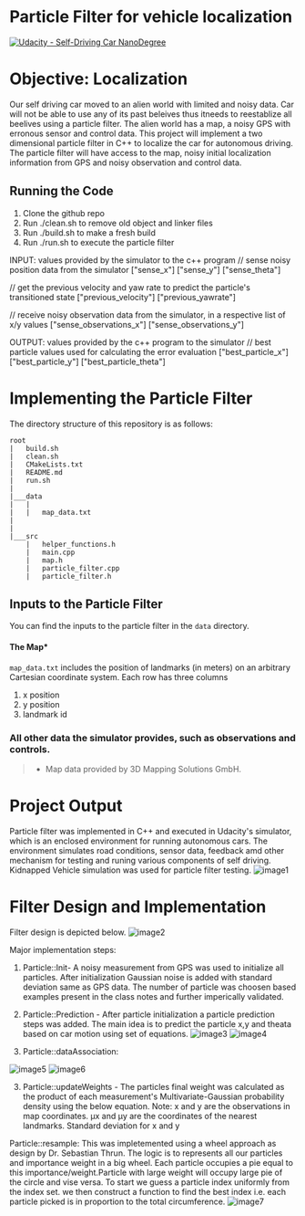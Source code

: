 # Particle Filter for vehicle localization
[![Udacity - Self-Driving Car NanoDegree](https://s3.amazonaws.com/udacity-sdc/github/shield-carnd.svg)](http://www.udacity.com/drive)

# Objective: Localization 
Our self driving car moved to an alien world with limited and noisy data. Car will not be able to use any of its past beleives thus itneeds to reestablize all beelives using a particle filter. The alien world has a map, a noisy GPS with erronous sensor and control data. This project will implement a two dimensional particle filter in C++ to localize the car for autonomous driving. The particle filter will have access to the map, noisy initial localization information from GPS and noisy observation and control data.

## Running the Code
1. Clone the github repo
1. Run ./clean.sh to remove old object and linker files
2. Run ./build.sh to make a fresh build
3. Run ./run.sh to execute the particle filter 



INPUT: values provided by the simulator to the c++ program
// sense noisy position data from the simulator
["sense_x"]
["sense_y"]
["sense_theta"]

// get the previous velocity and yaw rate to predict the particle's transitioned state
["previous_velocity"]
["previous_yawrate"]

// receive noisy observation data from the simulator, in a respective list of x/y values
["sense_observations_x"]
["sense_observations_y"]


OUTPUT: values provided by the c++ program to the simulator
// best particle values used for calculating the error evaluation
["best_particle_x"]
["best_particle_y"]
["best_particle_theta"]


# Implementing the Particle Filter
The directory structure of this repository is as follows:
```
root
|   build.sh
|   clean.sh
|   CMakeLists.txt
|   README.md
|   run.sh
|
|___data
|   |   
|   |   map_data.txt
|   
|   
|___src
    |   helper_functions.h
    |   main.cpp
    |   map.h
    |   particle_filter.cpp
    |   particle_filter.h
```

## Inputs to the Particle Filter
You can find the inputs to the particle filter in the `data` directory.

#### The Map*
`map_data.txt` includes the position of landmarks (in meters) on an arbitrary Cartesian coordinate system. Each row has three columns
1. x position
2. y position
3. landmark id

### All other data the simulator provides, such as observations and controls.
> * Map data provided by 3D Mapping Solutions GmbH.

# Project Output
Particle filter was implemented in C++ and executed in Udacity's simulator, which is an enclosed environment for running autonomous cars. The environment simulates road conditions, sensor data, feedback amd other mechanism for testing and runing various components of self driving. Kidnapped Vehicle simulation was used for particle filter testing.
![image1](./images/ParticleFilter.png)


# Filter Design and Implementation
Filter design is depicted below. 
![image2](./images/design.png)

Major implementation steps:
1. Particle::Init- A noisy measurement from GPS was used to initialize all particles. After initialization Gaussian noise is added with standard deviation same as GPS data. The number of particle was choosen based examples present in the class notes and further imperically validated.

2. Particle::Prediction - After particle initialization a particle prediction steps was added. The main idea is to predict the particle x,y and theata based on car motion using set of equations.
![image3](./images/yawNotZero.png)
![image4](./images/yawZero.png)

3. Particle::dataAssociation:

![image5](./images/MultivariateGaussian.png)
![image6](./images/transformation.png)

3. Particle::updateWeights - The particles final weight was calculated as the product of each measurement's Multivariate-Gaussian probability density using the below equation. Note: x and y are the observations in map coordinates. μx and μy are the coordinates of the nearest landmarks. Standard deviation for x and y

Particle::resample: This was impletemented using a wheel approach as design by Dr. Sebastian Thrun.  The logic is to represents all our particles and importance weight in a big wheel. Each particle occupies a pie equal to this importance/weight.Particle with large weight will occupy large pie of the circle and vise versa. To start we guess a particle index uniformly from the index set. we then construct a function to find the best index i.e. each particle picked is in proportion to the total circumference.
![image7](./images/resampleWheel.png)
